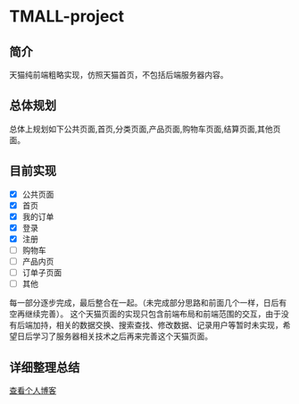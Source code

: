 # TMALL-project
## 简介
天猫纯前端粗略实现，仿照天猫首页，不包括后端服务器内容。
## 总体规划
总体上规划如下公共页面,首页,分类页面,产品页面,购物车页面,结算页面,其他页面。
## 目前实现

- [x] 公共页面
- [x] 首页
- [x] 我的订单
- [x] 登录
- [x] 注册
- [ ] 购物车
- [ ] 产品内页
- [ ] 订单子页面
- [ ] 其他

每一部分逐步完成，最后整合在一起。（未完成部分思路和前面几个一样，日后有空再继续完善）。
这个天猫页面的实现只包含前端布局和前端范围的交互，由于没有后端加持，相关的数据交换、搜索查找、修改数据、记录用户等暂时未实现，希望日后学习了服务器相关技术之后再来完善这个天猫页面。

## 详细整理总结
<a href="https://shaohuahua.top/2019/05/10/%E5%A4%A9%E7%8C%AB%E7%BD%91%E9%A1%B5%E5%89%8D%E7%AB%AF%E5%AE%9E%E7%8E%B0/">查看个人博客</a>
